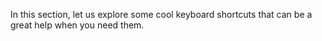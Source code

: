 In this section, let us explore some cool keyboard shortcuts that can be a great help when you need them.
